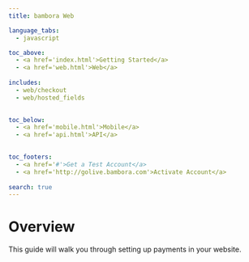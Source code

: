 ```yaml
---
title: bambora Web

language_tabs:
  - javascript

toc_above:
  - <a href='index.html'>Getting Started</a>
  - <a href='web.html'>Web</a>
  
includes:
  - web/checkout
  - web/hosted_fields

  
toc_below:
  - <a href='mobile.html'>Mobile</a>
  - <a href='api.html'>API</a>
  

toc_footers:
  - <a href='#'>Get a Test Account</a>
  - <a href='http://golive.bambora.com'>Activate Account</a>
  
search: true
---
```

# Overview
This guide will walk you through setting up payments in your website.